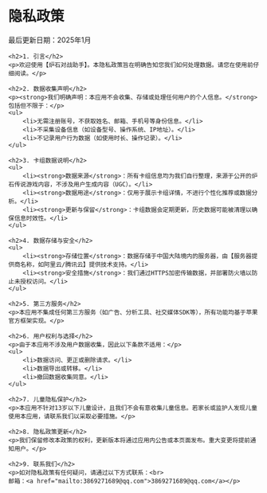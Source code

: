 <!DOCTYPE html>
<html>
<head>
    <title>隐私政策</title>
    <meta charset="utf-8">
</head>
<body>
    <h1>隐私政策</h1>
    <p>最后更新日期：2025年1月</p>

    <h2>1. 引言</h2>
    <p>欢迎使用【炉石对战助手】。本隐私政策旨在明确告知您我们如何处理数据。请您在使用前仔细阅读。</p>

    <h2>2. 数据收集声明</h2>
    <p><strong>我们明确声明：本应用不会收集、存储或处理任何用户的个人信息。</strong>包括但不限于：</p>
    <ul>
        <li>无需注册账号，不获取姓名、邮箱、手机号等身份信息。</li>
        <li>不采集设备信息（如设备型号、操作系统、IP地址）。</li>
        <li>不记录用户行为数据（如使用时长、操作记录）。</li>
    </ul>

    <h2>3. 卡组数据说明</h2>
    <ul>
        <li><strong>数据来源</strong>：所有卡组信息均为我们自行整理，来源于公开的炉石传说游戏内容，不涉及用户生成内容（UGC）。</li>
        <li><strong>数据用途</strong>：仅用于展示卡组详情，不进行个性化推荐或数据分析。</li>
        <li><strong>更新与保留</strong>：卡组数据会定期更新，历史数据可能被清理以确保信息时效性。</li>
    </ul>

    <h2>4. 数据存储与安全</h2>
    <ul>
        <li><strong>存储位置</strong>：数据存储于中国大陆境内的服务器，由【服务器提供商名称，如阿里云/腾讯云】提供技术支持。</li>
        <li><strong>安全措施</strong>：我们通过HTTPS加密传输数据，并部署防火墙以防止未授权访问。</li>
    </ul>

    <h2>5. 第三方服务</h2>
    <p>本应用不集成任何第三方服务（如广告、分析工具、社交媒体SDK等），所有功能均基于苹果官方框架实现。</p>

    <h2>6. 用户权利与选择</h2>
    <p>由于本应用不涉及用户数据收集，因此以下条款不适用：</p>
    <ul>
        <li>数据访问、更正或删除请求。</li>
        <li>数据导出或转移。</li>
        <li>撤回数据收集同意。</li>
    </ul>

    <h2>7. 儿童隐私保护</h2>
    <p>本应用不针对13岁以下儿童设计，且我们不会有意收集儿童信息。若家长或监护人发现儿童使用本应用，请联系我们以采取必要措施。</p>

    <h2>8. 隐私政策更新</h2>
    <p>我们保留修改本政策的权利，更新版本将通过应用内公告或本页面发布。重大变更将提前通知用户。</p>

    <h2>9. 联系我们</h2>
    <p>如对隐私政策有任何疑问，请通过以下方式联系：<br>
    邮箱：<a href="mailto:3869271689@qq.com">3869271689@qq.com</a></p>
</body>
</html>
